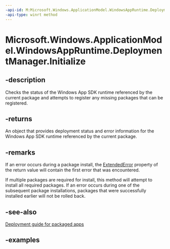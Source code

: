 ```yaml
---
-api-id: M:Microsoft.Windows.ApplicationModel.WindowsAppRuntime.DeploymentManager.Initialize
-api-type: winrt method
---
```


# Microsoft.Windows.ApplicationModel.WindowsAppRuntime.DeploymentManager.Initialize

<!--
public static Microsoft.Windows.ApplicationModel.WindowsAppRuntime.DeploymentResult Initialize ();
-->


## -description

Checks the status of the Windows App SDK runtime referenced by the current package and attempts to register any missing packages that can be registered.

## -returns

An object that provides deployment status and error information for the Windows App SDK runtime referenced by the current package.

## -remarks

If an error occurs during a package install, the [ExtendedError](deploymentresult_extendederror.md) property of the return value will contain the first error that was encountered.

If multiple packages are required for install, this method will attempt to install all required packages. If an error occurs during one of the subsequent package installations, packages that were successfully installed earlier will not be rolled back.

## -see-also

[Deployment guide for packaged apps](/windows/apps/windows-app-sdk/deploy-packaged-apps)

## -examples


